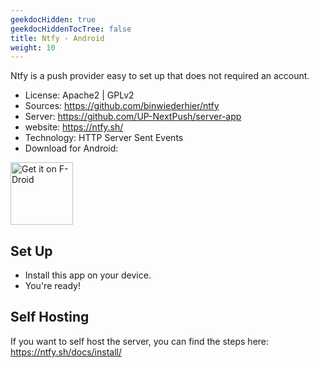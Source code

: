 ```yaml
---
geekdocHidden: true
geekdocHiddenTocTree: false
title: Ntfy - Android
weight: 10
---
```


Ntfy is a push provider easy to set up that does not required an account.

* License: Apache2 | GPLv2
* Sources: <https://github.com/binwiederhier/ntfy>
* Server: <https://github.com/UP-NextPush/server-app>
* website: <https://ntfy.sh/>
* Technology: HTTP Server Sent Events
* Download for Android:

[<img alt="Get it on F-Droid" src="/img/f-droid-badge.png" height=100 >](https://f-droid.org/packages/io.heckel.ntfy)

## Set Up

* Install this app on your device.
* You're ready!

## Self Hosting

If you want to self host the server, you can find the steps here: https://ntfy.sh/docs/install/

